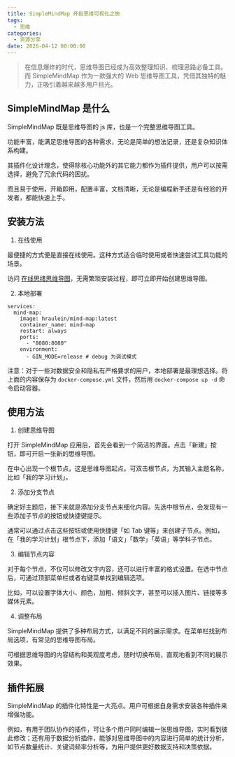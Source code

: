 ```yaml
---
title: SimpleMindMap 开启思维可视化之旅
tags:
  - 思维
categories:
  - 资源分享
date: 2026-04-12 00:00:00
---
```


> 在信息爆炸的时代，思维导图已经成为高效整理知识、梳理思路必备工具。而 SimpleMindMap 作为一款强大的 Web 思维导图工具，凭借其独特的魅力，正吸引着越来越多用户目光。

<!-- more -->

## SimpleMindMap 是什么

SimpleMindMap 既是思维导图的 js 库，也是一个完整思维导图工具。

功能丰富，能满足思维导图的各种需求，无论是简单的想法记录，还是复杂知识体系构建。

其插件化设计理念，使得除核心功能外的其它能力都作为插件提供，用户可以按需选择，避免了冗余代码的困扰。

而且易于使用，开箱即用，配置丰富，文档清晰，无论是编程新手还是有经验的开发者，都能快速上手。

## 安装方法

1. 在线使用

最便捷的方式便是直接在线使用。这种方式适合临时使用或者快速尝试工具功能的场景。

访问 [在线思绪思维导图](https://wanglin2.github.io/mind-map/#/)，无需繁琐安装过程，即可立即开始创建思维导图。

2. 本地部署

```
services:
  mind-map:
    image: hraulein/mind-map:latest
    container_name: mind-map
    restart: always
    ports:
      - "8080:8080"
    environment:
      - GIN_MODE=release # debug 为调试模式
```

注意：对于一些对数据安全和隐私有严格要求的用户，本地部署是最理想选择。将上面的内容保存为 `docker-compose.yml` 文件，然后用 `docker-compose up -d` 命令启动容器。

## 使用方法

1. 创建思维导图

打开 SimpleMindMap 应用后，首先会看到一个简洁的界面。点击「新建」按钮，即可开启一张新的思维导图。

在中心出现一个根节点，这是思维导图起点。可双击根节点，为其输入主题名称，比如「我的学习计划」。

2. 添加分支节点

确定好主题后，接下来就是添加分支节点来细化内容。先选中根节点，会发现有一些添加子节点的按钮或快捷键提示。

通常可以通过点击这些按钮或使用快捷键「如 Tab 键等」来创建子节点。例如，在「我的学习计划」根节点下，添加「语文」「数学」「英语」等学科子节点。

3. 编辑节点内容

对于每个节点，不仅可以修改文字内容，还可以进行丰富的格式设置。在选中节点后，可通过顶部菜单栏或者右键菜单找到编辑选项。

比如，可以设置字体大小、颜色，加粗、倾斜文字，甚至可以插入图片、链接等多媒体元素。

4. 调整布局

SimpleMindMap 提供了多种布局方式，以满足不同的展示需求。在菜单栏找到布局选项，有常见的思维导图布局。

可根据思维导图的内容结构和美观度考虑，随时切换布局，直观地看到不同的展示效果。

## 插件拓展

SimpleMindMap 的插件化特性是一大亮点。用户可根据自身需求安装各种插件来增强功能。

例如，有用于团队协作的插件，可让多个用户同时编辑一张思维导图，实时看到彼此修改；还有用于数据分析插件，能够对思维导图中的内容进行简单的统计分析，如节点数量统计、关键词频率分析等，为用户提供更好数据支持和决策依据。